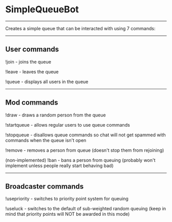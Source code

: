 # SimpleQueueBot
---
Creates a simple queue that can be interacted with using 7 commands:

---

## User commands

!join - joins the queue

!leave - leaves the queue

!queue - displays all users in the queue

---

## Mod commands

!draw - draws a random person from the queue

!startqueue - allows regular users to use queue commands

!stopqueue - disallows queue commands so chat will not get spammed with commands when the queue isn't open

!remove - removes a person from queue (doesn't stop them from rejoining)

(non-implemented) !ban - bans a person from queuing (probably won't implement unless people really start behaving bad)

---

## Broadcaster commands

!usepriority - switches to priority point system for queuing

!useluck - switches to the default of sub-weighted random queuing (keep in mind that priority points will NOT be awarded in this mode)
